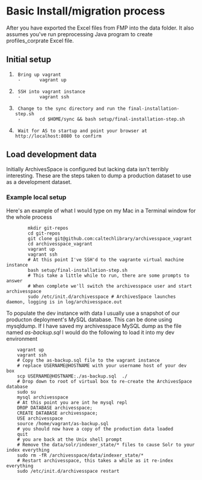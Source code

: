 
# Basic Install/migration process

After you have exported the Excel files from FMP into the data folder. It also assumes you've run preprocessing Java program to create profiles_corprate Excel file.

## Initial setup

1.      Bring up vagrant
        -       vagrant up
2.      SSH into vagrant instance
        -       vagrant ssh
3.      Change to the sync directory and run the final-installation-step.sh
        -       cd $HOME/sync && bash setup/final-installation-step.sh
4.      Wait for AS to startup and point your browser at http://localhost:8080 to confirm

## Load development data

Initially ArchivesSpace is configured but lacking data isn't terribly interesting. These are the steps
taken to dump a production dataset to use as a development dataset.


### Example local setup

Here's an example of what I would type on my Mac in a Terminal window for the whole process

```
        mkdir git-repos
        cd git-repos
        git clone git@github.com:caltechlibrary/archivesspace_vagrant
        cd archivesspace_vagrant
        vagrant up
        vagrant ssh
        # At this point I've SSH'd to the vagrante virtual machine instance
        bash setup/final-installation-step.sh
        # This take a little while to run, there are some prompts to answer
        # When complete we'll switch the archivesspace user and start archivesspace
        sudo /etc/init.d/archivesspace # ArchivesSpace launches daemon, logging is in log/archivesspace.out
```

To populate the dev instance with data I usually use a snapshot of our producton deployment's MySQL database. This can be done using mysqldump. 
If I have saved my archivesspace MySQL dump as the file named _as-backup.sql_ I would do the following to load it into my dev environment

```
    vagrant up 
    vagrant ssh
    # Copy the as-backup.sql file to the vagrant instance
    # replace USERNAME@HOSTNAME with your username host of your dev box
    scp USERNAME@HOSTNAME:./as-backup.sql  ./
    # Drop down to root of virtual box to re-create the ArchivesSpace database
    sudo su
    mysql archivesspace
    # At this point you are int he mysql repl
    DROP DATABASE archivesspace;
    CREATE DATABASE archivesspace;
    USE archivesspace
    source /home/vagrant/as-backup.sql
    # you should now have a copy of the production data loaded
    quit
    # you are back at the Unix shell prompt
    # Remove the data/solr/indexer_state/* files to cause Solr to your index everything
    sudo rm -fR /archivesspace/data/indexer_state/*
    # Restart archivesspace, this takes a while as it re-index everything
    sudo /etc/init.d/archivesspace restart
```

